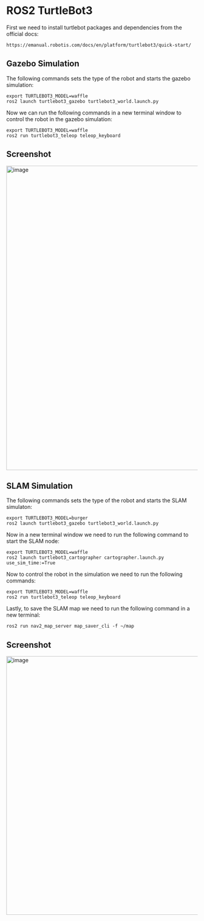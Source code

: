 # ROS2 TurtleBot3

First we need to install turtlebot packages and dependencies from the official docs:
  
```
https://emanual.robotis.com/docs/en/platform/turtlebot3/quick-start/
```

## Gazebo Simulation

The following commands sets the type of the robot and starts the gazebo simulation:
  
```
export TURTLEBOT3_MODEL=waffle
ros2 launch turtlebot3_gazebo turtlebot3_world.launch.py
```

Now we can run the following commands in a new terminal window to control the robot in the gazebo simulation:
  
```
export TURTLEBOT3_MODEL=waffle
ros2 run turtlebot3_teleop teleop_keyboard
```
  
## Screenshot
  
<img width="1800" height="800" alt="image" src="https://github.com/user-attachments/assets/c82ec955-8688-430f-bce3-95ffc193aa74" />

## SLAM Simulation
  
The following commands sets the type of the robot and starts the SLAM simulaton:
```
export TURTLEBOT3_MODEL=burger
ros2 launch turtlebot3_gazebo turtlebot3_world.launch.py
```
  
Now in a new terminal window we need to run the following command to start the SLAM node:
  
```
export TURTLEBOT3_MODEL=waffle
ros2 launch turtlebot3_cartographer cartographer.launch.py use_sim_time:=True
```

Now to control the robot in the simulation we need to run the following commands:
  
```
export TURTLEBOT3_MODEL=waffle
ros2 run turtlebot3_teleop teleop_keyboard
```

Lastly, to save the SLAM map we need to run the following command in a new terminal:

```
ros2 run nav2_map_server map_saver_cli -f ~/map
```

## Screenshot
  
<img width="750" height="680" alt="image" src="https://github.com/user-attachments/assets/dc4f3261-aed3-4803-8256-934607a2e81e" />
